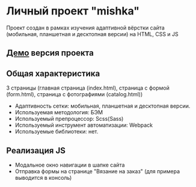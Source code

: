# **Личный проект "mishka"**
Проект создан в рамках изучения адаптивной вёрстки сайта (мобильная, планшетная и десктопная версии) на HTML, CSS и JS

## [Демо](https://lisan4.github.io/mishka/) версия проекта

## Общая характеристика
3 страницы (главная страница (index.html), страница с формой (form.html), страница с фотографиями (catalog.html))

- Адаптивность сетки: мобильная, планшетная и десктопная версии.
- Используемая методология: БЭМ
- Используемый препроцессор: Scss(Sass)
- Используемый инструмент автоматизации: Webpack
- Используемые библиотеки: нет.

## Реализация JS
- Модальное окно навигации в шапке сайта
- Отправка формы на странице "Вязание на заказ" (для примера выводится в консоль)

